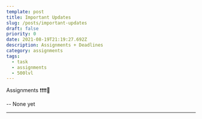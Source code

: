 ```yaml
---
template: post
title: Important Updates
slug: /posts/important-updates
draft: false
priority: 0
date: 2021-08-19T21:19:27.692Z
description: Assignments + Deadlines
category: assignments
tags:
  - task
  - assignments
  - 500lvl
---
```


Assignments ❗❗❗❗📢

-- None yet

---



